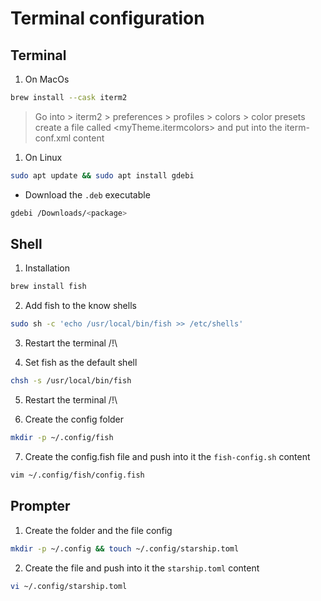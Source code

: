 # Terminal configuration

## Terminal

1. On MacOs
```sh
brew install --cask iterm2
```
> Go into > iterm2 > preferences > profiles > colors > color presets
> create a file called <myTheme.itermcolors> and put into the iterm-conf.xml content

1. On Linux
```sh
sudo apt update && sudo apt install gdebi
```
- Download the `.deb` executable
```sh
gdebi /Downloads/<package>
```

## Shell

1. Installation
```sh
brew install fish
```

2. Add fish to the know shells
```sh
sudo sh -c 'echo /usr/local/bin/fish >> /etc/shells'
```

3. Restart the terminal /!\

4. Set fish as the default shell
```sh
chsh -s /usr/local/bin/fish
```

5. Restart the terminal /!\

6. Create the config folder
```sh
mkdir -p ~/.config/fish
```

7. Create the config.fish file and push into it the `fish-config.sh` content
```sh
vim ~/.config/fish/config.fish
```

## Prompter

1. Create the folder and the file config
```sh
mkdir -p ~/.config && touch ~/.config/starship.toml
```

2. Create the file and push into it the `starship.toml` content
```sh
vi ~/.config/starship.toml
```
